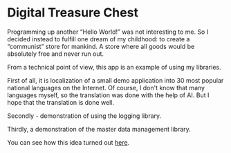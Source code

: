 # Digital Treasure Chest

Programming up another “Hello World!” was not interesting to me. 
So I decided instead to fulfill one dream of my childhood: to create a “communist” store for mankind. A store where all goods would be absolutely free and never run out. 

From a technical point of view, this app is an example of using my libraries. 

First of all, it is localization of a small demo application into 30 most popular national languages on the Internet. Of course, I don't know that many languages myself, so the translation was done with the help of AI. But I hope that the translation is done well.

Secondly - demonstration of using the logging library.

Thirdly, a demonstration of the master data management library.  

You can see how this idea turned out [here](https://vsirotin.github.io/digital-treasure-chest/).



